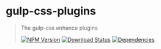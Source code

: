 # gulp-css-plugins

> The gulp-css enhance plugins
>
> [![NPM Version][npm-image]][npm-url]
> [![Download Status][download-image]][npm-url]
> [![Dependencies][david-image]][david-url]

[npm-image]: https://img.shields.io/npm/v/@nuintun/gulp-css-plugins.svg?style=flat-square
[npm-url]: https://www.npmjs.org/package/@nuintun/gulp-css-plugins
[download-image]: https://img.shields.io/npm/dm/@nuintun/gulp-css-plugins.svg?style=flat-square
[david-image]: http://img.shields.io/david/nuintun/gulp-css-plugins.svg?style=flat-square
[david-url]: https://david-dm.org/nuintun/gulp-css-plugins
